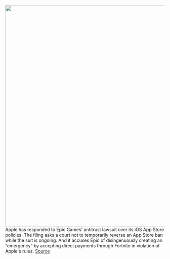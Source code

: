 <img src='https://cdn.vox-cdn.com/thumbor/DzsAnuVaEjD70xUsAVR5Bv_jGDw=/0x0:2040x1360/1200x800/filters:focal(857x517:1183x843)/cdn.vox-cdn.com/uploads/chorus_image/image/67276203/acastro_20200818_1777_epicApple_0004.0.0.jpg' width='700px' /><br/>
Apple has responded to Epic Games' antitrust lawsuit over its iOS App Store policies. The filing asks a court not to temporarily reverse an App Store ban while the suit is ongoing. And it accuses Epic of disingenuously creating an “emergency” by accepting direct payments through Fortnite in violation of Apple's rules.
<a href='https://www.theverge.com/2020/8/21/21377660/apple-fortnite-epic-antitrust-lawsuit-in-app-purchases-special-deal'> Source <a/>